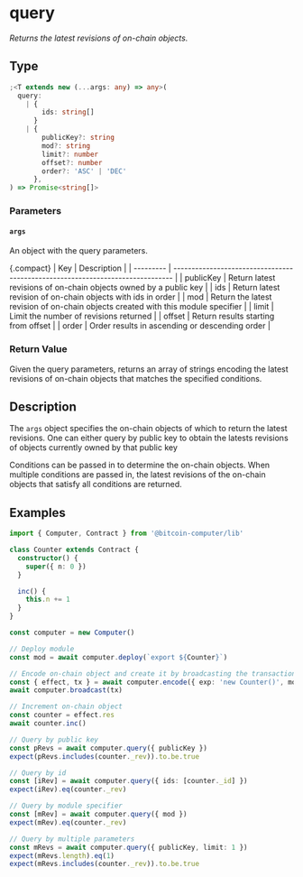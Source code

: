 # query

_Returns the latest revisions of on-chain objects._

## Type

```ts
;<T extends new (...args: any) => any>(
  query:
    | {
        ids: string[]
      }
    | {
        publicKey?: string
        mod?: string
        limit?: number
        offset?: number
        order?: 'ASC' | 'DEC'
      },
) => Promise<string[]>
```

### Parameters

#### `args`

An object with the query parameters.

{.compact}
| Key | Description |
| --------- | ------------------------------------------------------------------------------ |
| publicKey | Return latest revisions of on-chain objects owned by a public key |
| ids | Return latest revision of on-chain objects with ids in order |
| mod | Return the latest revision of on-chain objects created with this module specifier |
| limit | Limit the number of revisions returned |
| offset | Return results starting from offset |
| order | Order results in ascending or descending order |

### Return Value

Given the query parameters, returns an array of strings encoding the latest revisions of on-chain objects that matches the specified conditions.

## Description

The `args` object specifies the on-chain objects of which to return the latest revisions. One can either query by public key to obtain the latests revisions of objects currently owned by that public key

Conditions can be passed in to determine the on-chain objects. When multiple conditions are passed in, the latest revisions of the on-chain objects that satisfy all conditions are returned.

## Examples

```ts
import { Computer, Contract } from '@bitcoin-computer/lib'

class Counter extends Contract {
  constructor() {
    super({ n: 0 })
  }

  inc() {
    this.n += 1
  }
}

const computer = new Computer()

// Deploy module
const mod = await computer.deploy(`export ${Counter}`)

// Encode on-chain object and create it by broadcasting the transaction
const { effect, tx } = await computer.encode({ exp: 'new Counter()', mod })
await computer.broadcast(tx)

// Increment on-chain object
const counter = effect.res
await counter.inc()

// Query by public key
const pRevs = await computer.query({ publicKey })
expect(pRevs.includes(counter._rev)).to.be.true

// Query by id
const [iRev] = await computer.query({ ids: [counter._id] })
expect(iRev).eq(counter._rev)

// Query by module specifier
const [mRev] = await computer.query({ mod })
expect(mRev).eq(counter._rev)

// Query by multiple parameters
const mRevs = await computer.query({ publicKey, limit: 1 })
expect(mRevs.length).eq(1)
expect(mRevs.includes(counter._rev)).to.be.true
```
